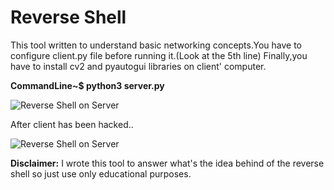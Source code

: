 # Reverse Shell
This tool written to understand basic networking concepts.You have to configure client.py file before running it.(Look at the 5th line)
Finally,you have to install cv2 and pyautogui libraries on client' computer.

**CommandLine~$ python3 server.py**

![Reverse Shell on Server](https://github.com/fatihhcelik/Cyber-Security-Tools/blob/master/Reverse%20Shell/screenshot.png)

After client has been hacked..

![Reverse Shell on Server](https://github.com/fatihhcelik/Cyber-Security-Tools/blob/master/Reverse%20Shell/screenshot2.png)

**Disclaimer:** I wrote this tool to answer what's the idea behind of the reverse shell so just use only educational purposes.

